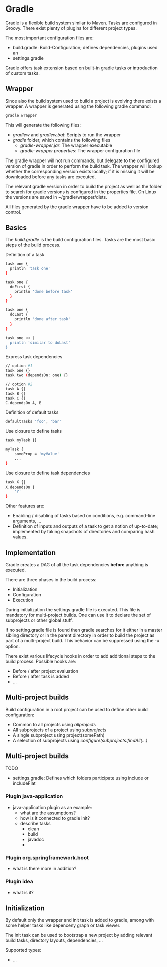 # Gradle
Gradle is a flexible build system similar to Maven. Tasks are configured in Groovy. There exist plenty of plugins for different project types.

The most important configuration files are:
* build.gradle: Build-Configuration; defines dependencies, plugins used an
* settings.gradle

Gradle offers task extension based on built-in gradle tasks or introduction of custom tasks.

## Wrapper
Since also the build system used to build a project is evolving there exists a wrapper. A wrapper is generated using the following gradle command:

```bash
gradle wrapper
```

This will generate the following files:
* *gradlew* and *gradlew.bat*: Scripts to run the wrapper
* *gradle* folder, which contains the following files
  * *gradle-wrapper.jar*: The wrapper executable
  * *gradle-wrapper.properties*: The wrapper configuration file
  
The gradle wrapper will not run commands, but delegate to the configured version of gradle in order to perform the build task. The wrapper will lookup whether the corresponding version exists locally; if it is missing it will be downloaded before any tasks are executed.
 
The relevant gradle version in order to build the project as well as the folder to search for gradle versions is configured in the properties file. On Linux the versions are saved in ~/gradle/wrapper/dists.

All files generated by the gradle wrapper have to be added to version control.

## Basics
The *build.gradle* is the build configuration files. Tasks are the most basic steps of the build process.

Definition of a task
```bash
task one {
  println 'task one'
}

task one {
  doFirst {
    println 'done before task'
  }
}

task one {
  doLast {
    println 'done after task'
  }
}    

task one << {
  println 'similar to doLast'
}

```
Express task dependencies
```bash
// option #1
task one {}
task two (dependsOn: one) {}

// option #2
task A {}
task B {}
task C {}
C.dependsOn A, B
````

Definition of default tasks
```bash
defaultTasks 'foo', 'bar'
````

Use closure to define tasks 
```bash
task myTask {}

myTask {
    someProp = 'myValue'
    ...
}
````

Use closure to define task dependencies
```bash
task X {}
X.dependsOn {
    'Y'
}
````

Other features are:
* Enabling / disabling of tasks based on conditions, e.g. command-line arguments, ...
* Definition of inputs and outputs of a task to get a notion of up-to-date; implemented by taking snapshots of directories and comparing hash values.

## Implementation
Gradle creates a DAG of all the task dependencies **before** anything is executed.

There are three phases in the build process:
* Initialization
* Configuration 
* Execution

During initialization the settings.gradle file is executed. This file is mandatory for multi-project builds. One can use it to declare the set of subprojects or other global stuff.

If no setting.gradle file is found then gradle searches for it either in a master sibling directory or in the parent directory in order to build the project as part of a multi-project build. This behavior can be suppressed using the -u option.

There exist various lifecycle hooks in order to add additional steps to the build process. Possible hooks are:
* Before / after project evaluation
* Before / after task is added
* ...

## Multi-project builds
Build configuration in a root project can be used to define other build configuration:
* Common to all projects using *allprojects*
* All subprojects of a project using *subprojects*
* A single subproject using project(somePath)
* A selection of subprojects using *configure(subprojects.findAll(...)*


## Multi-project builds
TODO
* settings.gradle: Defines which folders participate using include or includeFlat

### Plugin java-application
* java-application plugin as an example:
  * what are the assumptions?
  * how is it connected to gradle init?
  * describe tasks
    * clean
    * build
    * javadoc
    * 
    
### Plugin org.springframework.boot
* what is there more in addition?

### Plugin idea
* what is it?    

## Initialization
By default only the wrapper and init task is added to gradle, among with some helper tasks like depenceny graph or task viewer.

The init task can be used to bootstrap a new project by adding relevant build tasks, directory layouts, dependencies, ...

Supported types:
* ...

